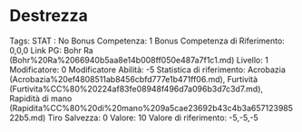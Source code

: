 # Destrezza

Tags: STAT
: No
Bonus Competenza: 1
Bonus Competenza di Riferimento: 0,0,0
Link PG: Bohr Ra (Bohr%20Ra%2066940b5aa8e14b008ff050e487a7f1c1.md)
Livello: 1
Modificatore: 0
Modificatore  Abilità: -5
Statistica di riferimento: Acrobazia (Acrobazia%20ef4808511ab8456cbfd777e1b471ff06.md), Furtività (Furtivita%CC%80%20224af83fe08948f496d7a096b3d7c3d7.md), Rapidità di mano (Rapidita%CC%80%20di%20mano%209a5cae23692b43c4b3a65712398522b5.md)
Tiro Salvezza: 0
Valore: 10
Valore di riferimento: -5,-5,-5
